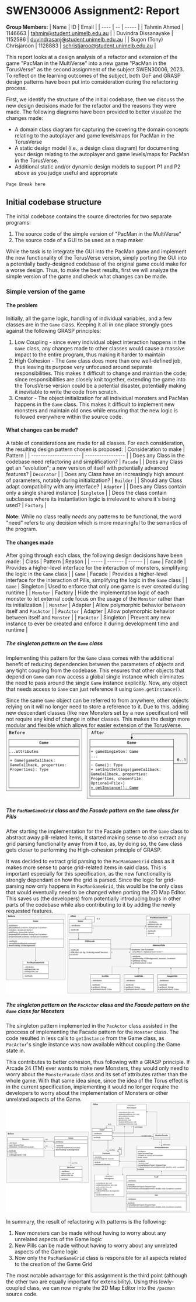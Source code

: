 # SWEN30006 Assignment2: Report
**Group Members:**
| Name | ID | Email |
| ---- | -- | ----- |
| Tahmin Ahmed | 1146663 | tahmin@student.unimelb.edu.au |
| Duvindra Dissanayake | 1152586 | duvindrasanj@student.unimelb.edu.au |
| Sugon (Tony) Chrisjaroon | 1128883 | schristjaroo@student.unimelb.edu.au |

This report looks at a design analysis of a refactor and extension of the game
"PacMan in the MultiVerse" into a new game "PacMan in the TorusVerse" as the second assignment of the subject
SWEN30006, 2023. To reflect on the learning outcomes of the subject, both GoF
and GRASP design patterns have been put into consideration during the
refactoring process.

First, we identify the structure of the initial codebase, then we discuss the
new design decisions made for the refactor and the reasons they were made.
The following diagrams have been provided to better visualize the changes made:
- A domain class diagram for capturing the covering the domain concepts
relating to the autoplayer and game levels/maps for PacMan in the TorusVerse
- A static design model (i.e., a design class diagram) for documenting your
design relating to the autoplayer and game levels/maps for PacMan in the
TorusVerse.
- Additional static and/or dynamic design models to support P1 and P2 above as you judge useful
and appropriate

```
Page Break here
```

## Initial codebase structure
The initial codebase contains the source directories for two separate programs:
1. The source code of the simple version of "PacMan in the MultiVerse"
2. The source code of a GUI to be used as a map maker

While the task is to integrate the GUI into the PacMan game and implement the
new functionality of the TorusVerse version, simply porting the GUI into a 
potentially badly-designed codebase of the original game could make for a worse
design. Thus, to make the best results, first we will analyze the simple
version of the game and check what changes can be made.

### Simple version of the game
#### The problem
Initially, all the game logic, handling of individual variables, and a few classes
are in the `Game` class. Keeping it all in one place strongly goes against the following GRASP
principles:
1. Low Coupling - since every individual object interaction happens in the `Game` class, 
any changes made to other classes would cause a massive
impact to the entire program, thus making it harder to maintain
2. High Cohesion - The `Game` class does more than one well-defined job,
thus leaving its purpose very unfocused around separate responsibilities. This
makes it difficult to change and maintian the code; since responsibilities are
closely knit together, extending the game into the TorusVerse version could
be a potential disaster, potentially making it inevitable to write the code from scratch.
3. Creator - The object initialization for all individual monsters and PacMan
happens in the `Game` class. This makes it difficult to implement new monsters and maintain 
old ones while ensuring that the new logic is followed everywhere within the source code.

#### What changes can be made?
A table of considerations are made for all classes. For each consideration, the resulting design pattern chosen is proposed:
| Consideration to make | Pattern |
| --------------------- | ----------------- |
| Does any Class in the codebase need refactoring and simplification? | `Facade` | 
| Does any Class get an "evolution"; a new version of itself with potentially advanced features? | `Decorator` |
| Does any Class have an increasingly high amount of parameters, notably during initialization? | `Builder` |
| Should any Class adapt compatibility with any interface? | `Adapter` |
| Does any Class contain only a single shared instance | `Singleton` |
| Deos the class contain subclasses where its instantiation logic is irrelevant to where it's being used? | `Factory` |

**Note:** While no class really *needs* any patterns to be functional, the word "need" refers to any decision which is more meaningful to the semantics of the program.

#### The changes made
After going through each class, the following design decisions have been made:
| Class | Pattern | Reason |
| ----- | ------- | ------ |
| `Game` | Facade | Provides a higher-level interface for the interaction of monsters, simplifying the logic in the `Game` class |
| `Game` | Facade | Provides a higher-level interface for the interaction of Pills, simplifying the logic in the `Game` class |
| `Game` | Singleton | Used to enforce that only one game is ever created during runtime |
| `Monster` | Factory | Hide the implementation logic of each monster to let external code focus on the usage of the `Monster` rather than its initialization |
| `Monster` | Adapter | Allow polymorphic behavior between itself and `PacActor` |
| `PacActor` | Adapter | Allow polymorphic behavior between itself and `Monster` |
| `PacActor` | Singleton | Prevent any new instance to ever be created and enforce it during development time and runtime |

##### The singleton pattern on the `Game` class
Implementing this pattern for the `Game` class comes with the additional benefit of reducing dependencies between the parameters of objects and any tight coupling from the codebase. This ensures that other objects that depend on `Game` can now access a global single instance which eliminates the need to pass around the single `Game` instance explicitly. Now, any object that needs access to `Game` can just reference it using `Game.getInstance()`.

Since the same `Game` object can be referred to from anywhere, other objects relying on it will no longer need to store a reference to it. Due to this, adding new descendant classes (like new Monsters set by a new specification) will not require any kind of change in other classes. This makes the design more modular and flexible which allows for easier extension of the TorusVerse.  
![Game Singleton](Diagrams/GameSingleton.png)

##### The `PacManGameGrid` class and the Facade pattern on the `Game` class for Pills
After starting the implementation for the Facade pattern on the `Game` class to abstract away pill-related items, 
it started making sense to also extract any grid parsing functionality away from it too, 
as, by doing so, the `Game` class gets closer to performing the High-cohesion principle of GRASP.

It was decided to extract grid parsing to the `PacManGameGrid` class as it makes more sense to parse grid-related items in said class.
This is important especially for this specification, as the new functionality is strongly dependant on how the grid
is parsed. Since the logic for grid-parsing now only happens in `PacManGameGrid`, this would be the only class that 
would eventually need to be changed when porting the 2D Map Editor. This saves us (the developers) from potentially 
introducing bugs in other parts of the codebase while also contributing to it by adding the newly requested features.  
![Pill Facade](Diagrams/PillAndGridAbstraction.png)

##### The singleton pattern on the `PacActor` class and the Facade pattern on the `Game` class for Monsters
The singleton pattern implemented in the `PacActor` class assisted in the proccess of implementing the Facade pattern
for the `Monster` class. The code resulted in less calls to `getInstance` from the Game class, as `PacActor`'s single
instance was now available without coupling the Game state in.

This contributes to better cohesion, thus following with a GRASP principle. If Arcade 24 (TM) ever wants to make new Monsters, they would only need to worry about the `MonsterFacade` class and its set of attributes rather than the whole game. With that same idea since, since the 
idea of the Torus effect is in the current specification, implementing it would no longer require the developers to worry about the implementation of Monsters or other unrelated aspects of the Game.
![Pill Facade](Diagrams/ActorAbstraction.png)

In summary, the result of refactoring with patterns is the following:
1. New monsters can be made without having to worry about any unrelated aspects of the Game logic
2. New Pills can be made without having to worry about any unrelated aspects of the Game logic
3. Now only the `PacManGameGrid` class is responsible for all aspects related to the creation of the Game Grid

The most notable advantage for this assignment is the third point (although the other two are equally
important for extensibility). Using this lowly-coupled class, we can now migrate the 2D Map Editor into the
`/pacman` source code.




